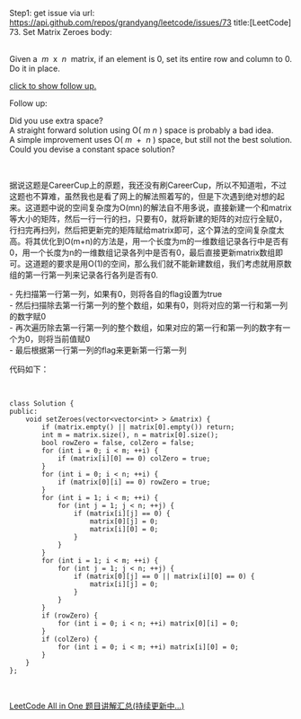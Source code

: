Step1: get issue via url: https://api.github.com/repos/grandyang/leetcode/issues/73 
 title:[LeetCode] 73. Set Matrix Zeroes 
 body:  
  

Given a  _m_  x  _n_  matrix, if an element is 0, set its entire row and column to 0. Do it in place.

[click to show follow up.](https://leetcode.com/problems/set-matrix-zeroes/)

Follow up: 

Did you use extra space?  
A straight forward solution using O( _m_ _n_ ) space is probably a bad idea.  
A simple improvement uses O( _m_  +  _n_ ) space, but still not the best solution.  
Could you devise a constant space solution?

 

据说这题是CareerCup上的原题，我还没有刷CareerCup，所以不知道啦，不过这题也不算难，虽然我也是看了网上的解法照着写的，但是下次遇到绝对想的起来。这道题中说的空间复杂度为O(mn)的解法自不用多说，直接新建一个和matrix等大小的矩阵，然后一行一行的扫，只要有0，就将新建的矩阵的对应行全赋0，行扫完再扫列，然后把更新完的矩阵赋给matrix即可，这个算法的空间复杂度太高。将其优化到O(m+n)的方法是，用一个长度为m的一维数组记录各行中是否有0，用一个长度为n的一维数组记录各列中是否有0，最后直接更新matrix数组即可。这道题的要求是用O(1)的空间，那么我们就不能新建数组，我们考虑就用原数组的第一行第一列来记录各行各列是否有0.

\- 先扫描第一行第一列，如果有0，则将各自的flag设置为true  
\- 然后扫描除去第一行第一列的整个数组，如果有0，则将对应的第一行和第一列的数字赋0  
\- 再次遍历除去第一行第一列的整个数组，如果对应的第一行和第一列的数字有一个为0，则将当前值赋0  
\- 最后根据第一行第一列的flag来更新第一行第一列

代码如下：

 
    
    
    class Solution {
    public:
        void setZeroes(vector<vector<int> > &matrix) {
            if (matrix.empty() || matrix[0].empty()) return;
            int m = matrix.size(), n = matrix[0].size();
            bool rowZero = false, colZero = false;
            for (int i = 0; i < m; ++i) {
                if (matrix[i][0] == 0) colZero = true;
            }
            for (int i = 0; i < n; ++i) {
                if (matrix[0][i] == 0) rowZero = true;
            } 
            for (int i = 1; i < m; ++i) {
                for (int j = 1; j < n; ++j) {
                    if (matrix[i][j] == 0) {
                        matrix[0][j] = 0;
                        matrix[i][0] = 0;
                    }
                }
            }
            for (int i = 1; i < m; ++i) {
                for (int j = 1; j < n; ++j) {
                    if (matrix[0][j] == 0 || matrix[i][0] == 0) {
                        matrix[i][j] = 0;
                    }
                }
            }
            if (rowZero) {
                for (int i = 0; i < n; ++i) matrix[0][i] = 0;
            }
            if (colZero) {
                for (int i = 0; i < m; ++i) matrix[i][0] = 0;
            }
        }
    };

 

[LeetCode All in One 题目讲解汇总(持续更新中...)](http://www.cnblogs.com/grandyang/p/4606334.html)
